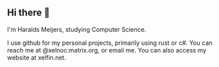## Hi there 👋

I'm Haralds Meijers, studying Computer Science.

I use github for my personal projects, primarily using rust or c#.
You can reach me at @xelnoc:matrix.org, or email me.
You can also access my website at xelfin.net.

<!--
**Xelnoc/Xelnoc** is a ✨ _special_ ✨ repository because its `README.md` (this file) appears on your GitHub profile.

Here are some ideas to get you started:

- 🔭 I’m currently working on ...
- 🌱 I’m currently learning ...
- 👯 I’m looking to collaborate on ...
- 🤔 I’m looking for help with ...
- 💬 Ask me about ...
- 📫 How to reach me: ...
- 😄 Pronouns: ...
- ⚡ Fun fact: ...
-->
